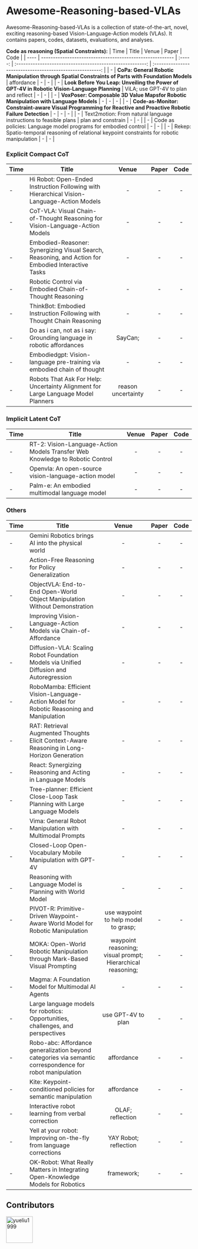 # Awesome-Reasoning-based-VLAs



Awesome-Reasoning-based-VLAs is a collection of state-of-the-art, novel, exciting reasoning-based Vision-Language-Action models (VLAs). It contains papers, codes, datasets, evaluations, and analyses.

<!-- | Time | Title                                                      |  Venue  |                           Paper                            |                            Code                            |
| ---- | -------------------------------------------------------- | :-----: | :-------------------------------------------------------: | :-------------------------------------------------------: |
| 2025.03 | **Embodied-Reasoner: Synergizing Visual Search, Reasoning, and Action for Embodied Interactive Tasks** |   arXiv'25     | [link](https://arxiv.org/abs/2503.21696) |       -    |
| 2025.03 | **Gemini Robotics brings AI into the physical world** |   Google     | [link](https://deepmind.google/discover/blog/gemini-robotics-brings-ai-into-the-physical-world/) |       -    |
| 2025.03 | **CoT-VLA: Visual Chain-of-Thought Reasoning for Vision-Language-Action Models** |   CVPR'25     | [link](https://cvpr.thecvf.com/virtual/2025/poster/33233) |       -    |
| 2025.02 | **Hi Robot: Open-Ended Instruction Following with Hierarchical Vision-Language-Action Models** |   arXiv     | [link](https://arxiv.org/abs/2502.19417) |       -    |
| 2025.02 | **Action-Free Reasoning for Policy Generalization** |   arXiv     | [link](https://arxiv.org/abs/2502.03729) |       -    |
| 2025.02 | **ObjectVLA: End-to-End Open-World Object Manipulation Without Demonstration** |   arXiv     | [link](https://arxiv.org/abs/2502.19250) |        [link](https://objectvla.github.io/)    |
| 2024.12 | **Improving Vision-Language-Action Models via Chain-of-Affordance** |   arXiv     | [link](https://arxiv.org/abs/2412.20451) |        [link](https://chain-of-affordance.github.io/)    |
| 2024.07 | **Diffusion-VLA: Scaling Robot Foundation Models via Unified Diffusion and Autoregression** |   arXiv     | [link](https://arxiv.org/html/2412.03293v1) |        [link](https://diffusion-vla.github.io/)    |
| 2024.07 | **RoboMamba: Efficient Vision-Language-Action Model for Robotic Reasoning and Manipulation** |   NeurIPS'24     | [link](https://arxiv.org/pdf/2406.04339) |        [link](https://sites.google.com/view/robomamba-web)    |
| 2023.12 | **Robotic Control via Embodied Chain-of-Thought Reasoning** |   CoRL'24     | [link](https://arxiv.org/abs/2407.08693) |        [link](https://embodied-cot.github.io/)    |
| 2023.12 | **ThinkBot: Embodied Instruction Following with Thought Chain Reasoning** |   ICLR'25     | [link](https://arxiv.org/abs/2312.07062) |        -   |
| 2023.07 | **RT-2: Vision-Language-Action Models Transfer Web Knowledge to Robotic Control** |   CoRL'23     | [link](https://arxiv.org/pdf/2503.07572) |        [link](https://robotics-transformer2.github.io/)    |
| 2024.03 | **RAT: retrieval augmented thoughts elicit context-aware reasoning in long-horizon generation** |   CoRL'23     | [link](https://arxiv.org/pdf/2403.05313) |        [link]()    |
| 2023.03 | **React: Synergizing reasoning and acting in language models** |   ICLR'23     | [link](https://par.nsf.gov/servlets/purl/10451467) |        [link]()    |
| 2023.10 | **Tree-planner: Efficient close-loop task planning with large language models** |   arXiv'23     | [link]([https://par.nsf.gov/servlets/purl/10451467](https://arxiv.org/pdf/2310.08582)) |        [link]()    |
| 2024.06 | **Openvla: An open-source vision-language-action model** |   arXiv'24     | [link]([https://arxiv.org/pdf/2406.09246)) |        [link]()    |
| 2022.10 | **Vima: General robot manipulation with multimodal prompts** |   arXiv'24     | [link]([https://authors.library.caltech.edu/records/1bseh-9e548/files/2210.03094.pdf)) |        [link]()    |
| 2023.03 | **Palm-e: An embodied multimodal language model** |   ICML'23     | [link]([https://openreview.net/pdf?id=VTpHpqM3Cf)) |        [link]()    |
| 2022.09 | **Code as policies: Language model programs for embodied control** |   ICRA'23     | [link]([https://arxiv.org/abs/2209.07753)) |        [link]()    |
| 2024.04 | **Closed-loop open-vocabulary mobile manipulation with gpt-4v** |   CoRR'24     | [link]([https://arxiv.org/pdf/2404.10220?)) |        [link]()    |
| 2023.05 | **Reasoning with language model is planning with world model** |   EMNLP'23     | [link]([https://arxiv.org/pdf/2305.14992)) |        [link]()    |
| 2024.09 | **Rekep: Spatio-temporal reasoning of relational keypoint constraints for robotic manipulation** |   CoRL'24     | [link]([https://arxiv.org/abs/2409.01652])) |        [link]()    |
| - | **CoPa: General Robotic Manipulation through Spatial Constraints of Parts with Foundation Models** |   -     | - |        -    |
| - | **Look Before You Leap: Unveiling the Power of GPT-4V in Robotic Vision-Language Planning** |   -     | - |        -    |
| - | **VoxPoser: Composable 3D Value Mapsfor Robotic Manipulation with Language Models** |   -     | - |        -    |
| - | **Code-as-Monitor: Constraint-aware Visual Programming for Reactive and Proactive Robotic Failure Detection** |   -     | - |        -    | -->




**Code as reasoning (Spatial Constraints):**
| Time | Title                                                      |  Venue  |                           Paper                            |                            Code                            |
| ---- | -------------------------------------------------------- | :-----: | :-------------------------------------------------------: | :-------------------------------------------------------: |
| - | **CoPa: General Robotic Manipulation through Spatial Constraints of Parts with Foundation Models** |   affordance    | - |        -    |
| - | **Look Before You Leap: Unveiling the Power of GPT-4V in Robotic Vision-Language Planning** |   ViLA; use GPT-4V to plan and reflect     | - |        -    |
| - | **VoxPoser: Composable 3D Value Mapsfor Robotic Manipulation with Language Models** |   -     | - |        -    |
| - | **Code-as-Monitor: Constraint-aware Visual Programming for Reactive and Proactive Robotic Failure Detection** |   -     | - |        -    |
| -    | Text2motion: From natural language instructions to feasible plans | plan and constrain   | -    | -      |
| -    | Code as policies: Language model programs for embodied control   | -    | -      |
| -    | Rekep: Spatio-temporal reasoning of relational keypoint constraints for robotic manipulation   | -    | -      |


### Explicit Compact CoT

| Time | Title                                                                 | Venue |                           Paper                            |                            Code                            |
| ---- | --------------------------------------------------------------------- | :---: | :-------------------------------------------------------: | :-------------------------------------------------------: |
| -    | Hi Robot: Open-Ended Instruction Following with Hierarchical Vision-Language-Action Models | -     | -                                                       | -                                                       |
| -    | CoT-VLA: Visual Chain-of-Thought Reasoning for Vision-Language-Action Models | -     | -                                                       | -                                                       |
| -    | Embodied-Reasoner: Synergizing Visual Search, Reasoning, and Action for Embodied Interactive Tasks | -     | -                                                       | -                                                       |
| -    | Robotic Control via Embodied Chain-of-Thought Reasoning              | -     | -                                                       | -                                                       |
| -    | ThinkBot: Embodied Instruction Following with Thought Chain Reasoning  | -     | -                                                       | -                                                       |
| -    | Do as i can, not as i say: Grounding language in robotic affordances  | SayCan;     | -                                                       | -                                                       |
| -    | Embodiedgpt: Vision-language pre-training via embodied chain of thought  |  -    | -                                                       | -                                                       |
| -    | Robots That Ask For Help: Uncertainty Alignment for Large Language Model Planners  |  reason uncertainty    | -                                                       | -                                                       |




### Implicit Latent CoT

| Time | Title                                                            | Venue |                           Paper                            |                            Code                            |
| ---- | --------------------------------------------------------------- | :---: | :-------------------------------------------------------: | :-------------------------------------------------------: |
| -    | RT-2: Vision-Language-Action Models Transfer Web Knowledge to Robotic Control | -     | -                                                       | -                                                       |
| -    | Openvla: An open-source vision-language-action model            | -     | -                                                       | -                                                       |
| -    | Palm-e: An embodied multimodal language model                   | -     | -                                                       | -                                                       |



### Others

| Time | Title                                                              | Venue |                           Paper                            |                            Code                            |
| ---- | ----------------------------------------------------------------- | :---: | :-------------------------------------------------------: | :-------------------------------------------------------: |
| -    | Gemini Robotics brings AI into the physical world                 | -     | -                                                       | -                                                       |
| -    | Action-Free Reasoning for Policy Generalization                   | -     | -                                                       | -                                                       |
| -    | ObjectVLA: End-to-End Open-World Object Manipulation Without Demonstration | -     | -                                                       | -                                                       |
| -    | Improving Vision-Language-Action Models via Chain-of-Affordance   | -     | -                                                       | -                                                       |
| -    | Diffusion-VLA: Scaling Robot Foundation Models via Unified Diffusion and Autoregression | -     | -                                                       | -                                                       |
| -    | RoboMamba: Efficient Vision-Language-Action Model for Robotic Reasoning and Manipulation | -     | -                                                       | -                                                       |
| -    | RAT: Retrieval Augmented Thoughts Elicit Context-Aware Reasoning in Long-Horizon Generation | -     | -                                                       | -                                                       |
| -    | React: Synergizing Reasoning and Acting in Language Models        | -     | -                                                       | -                                                       |
| -    | Tree-planner: Efficient Close-Loop Task Planning with Large Language Models | -     | -                                                       | -                                                       |
| -    | Vima: General Robot Manipulation with Multimodal Prompts         | -     | -                                                       | -                                                       |
| -    | Closed-Loop Open-Vocabulary Mobile Manipulation with GPT-4V      | -     | -                                                       | -                                                       |
| -    | Reasoning with Language Model is Planning with World Model        | -     | -                                                       | -                                                       |
| -    | PIVOT-R: Primitive-Driven Waypoint-Aware World Model for Robotic Manipulation | use waypoint to help model to grasp;    | -                                                       | -                                                       |
| -    | MOKA: Open-World Robotic Manipulation through Mark-Based Visual Prompting | waypoint reasoning; visual prompt; Hierarchical reasoning;     | -                                                       | -                                                       |
| -    | Magma: A Foundation Model for Multimodal AI Agents                | -     | -                                                       | -                                                       |
| -    | Large language models for robotics: Opportunities, challenges, and perspectives | use GPT-4V to plan    | -                                                       | -                                                       |
| -    | Robo-abc: Affordance generalization beyond categories via semantic correspondence for robot manipulation | affordance   | -                                                       | -                                                       |
| -    | Kite: Keypoint-conditioned policies for semantic manipulation | affordance   | -                                                       | -                                                       |
| -    | Interactive robot learning from verbal correction | OLAF; reflection   | -                                                       | -                                                       |
| -    | Yell at your robot: Improving on-the-fly from language corrections | YAY Robot; reflection   | -                                                       | -                                                       |
| -    | OK-Robot: What Really Matters in Integrating Open-Knowledge Models for Robotics | framework;   | -      | -    |





## Contributors
<a href="https://github.com/yueliu1999" target="_blank"><img src="https://avatars.githubusercontent.com/u/41297969?s=64&v=4" alt="yueliu1999" width="72" height="72"/></a> 